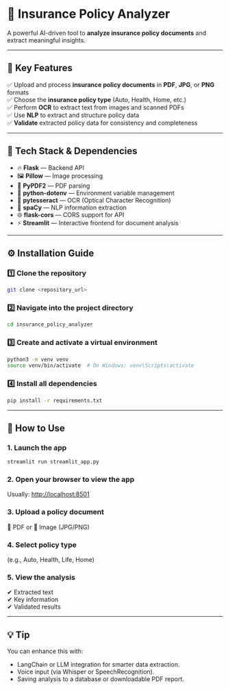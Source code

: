 # 🚀 Insurance Policy Analyzer

A powerful AI-driven tool to **analyze insurance policy documents** and extract meaningful insights.

---

## 🧠 Key Features

✅ Upload and process **insurance policy documents** in **PDF**, **JPG**, or **PNG** formats  
✅ Choose the **insurance policy type** (Auto, Health, Home, etc.)  
✅ Perform **OCR** to extract text from images and scanned PDFs  
✅ Use **NLP** to extract and structure policy data  
✅ **Validate** extracted policy data for consistency and completeness

---

## 🧰 Tech Stack & Dependencies

- 🔥 **Flask** — Backend API
- 🖼️ **Pillow** — Image processing
- 📄 **PyPDF2** — PDF parsing
- 🔐 **python-dotenv** — Environment variable management
- 🧠 **pytesseract** — OCR (Optical Character Recognition)
- 🧬 **spaCy** — NLP information extraction
- 🌐 **flask-cors** — CORS support for API
- ⚡ **Streamlit** — Interactive frontend for document analysis

---

## ⚙️ Installation Guide

### 1️⃣ Clone the repository
```bash
git clone <repository_url>
```

### 2️⃣ Navigate into the project directory
```bash
cd insurance_policy_analyzer
```

### 3️⃣ Create and activate a virtual environment
```bash
python3 -m venv venv
source venv/bin/activate  # On Windows: venv\Scripts\activate
```

### 4️⃣ Install all dependencies
```bash
pip install -r requirements.txt
```

---

## 🚦 How to Use

### 1. Launch the app
```bash
streamlit run streamlit_app.py
```

### 2. Open your browser to view the app  
Usually: [http://localhost:8501](http://localhost:8501)

### 3. Upload a policy document  
📄 PDF or 📸 Image (JPG/PNG)

### 4. Select policy type  
(e.g., Auto, Health, Life, Home)

### 5. View the analysis  
✔ Extracted text  
✔ Key information  
✔ Validated results

---

## 💡 Tip

You can enhance this with:
- LangChain or LLM integration for smarter data extraction.
- Voice input (via Whisper or SpeechRecognition).
- Saving analysis to a database or downloadable PDF report.


